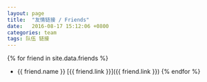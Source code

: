 ```yaml
---
layout: page
title:  "友情链接 / Friends"
date:   2016-08-17 15:12:06 +0800
categories: team
tags: 队伍 链接
---
```


{% for friend in site.data.friends %}
* {{ friend.name }} [{{ friend.link }}]({{ friend.link }})
{% endfor %}

